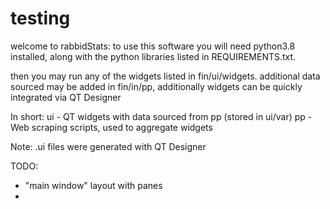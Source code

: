 # testing

welcome to rabbidStats:
to use this software you will need python3.8 installed, along with the python libraries listed in REQUIREMENTS.txt.

then you may run any of the widgets listed in fin/ui/widgets.
additional data sourced may be added in fin/in/pp, additionally  widgets can be quickly integrated via QT Designer

In short:
  ui - QT widgets with data sourced from pp (stored in ui/var)
  pp - Web scraping scripts, used to aggregate widgets 

Note:
  .ui files were generated with QT Designer 

TODO:
- "main window" layout with panes
- 
